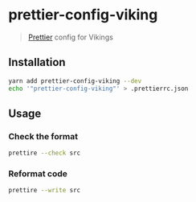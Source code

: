# prettier-config-viking

> [Prettier][prettier-url] config for Vikings

## Installation

```bash
yarn add prettier-config-viking --dev
echo '"prettier-config-viking"' > .prettierrc.json
```

## Usage

### Check the format

```bash
prettire --check src
```

### Reformat code

```bash
prettire --write src
```


[prettier-url]: https://prettier.io/
